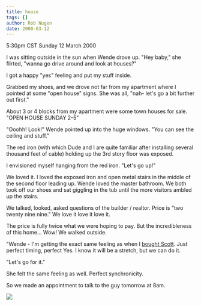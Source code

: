 ```yaml
---
title: house
tags: []
author: Rob Nugen
date: 2000-03-12
---
```


<title></title>
<p class=date>5:30pm CST Sunday 12 March 2000</p>

<p>I was sitting outside in the sun when Wende drove up.  "Hey baby,"
she flirted, "wanna go drive around and look at houses?"

<p>I got a happy "yes" feeling and put my stuff inside.

<p>Grabbed my shoes, and we drove not far from my apartment where I
pointed at some "open house" signs.  She was all, "nah- let's go a bit
further out first."

<p>About 3 or 4 blocks from my apartment were some town houses for
sale.  "OPEN HOUSE SUNDAY 2-5"

<p>"Ooohh!  Look!"  Wende pointed up into the huge windows.  "You can
see the ceiling and stuff."

<p>The red iron (with which Dude and I are quite familiar after
installing several thousand feet of cable) holding up the 3rd story
floor was exposed.

<p>I envisioned myself hanging from the red iron.  "Let's go up!"

<p>We loved it.  I loved the exposed iron and open metal stairs in the
middle of the second floor leading up.  Wende loved the master
bathroom.  We both took off our shoes and sat giggling in the tub
until the more visitors ambled up the stairs.

<p>We talked, looked, asked questions of the builder / realtor.  Price
is "two twenty nine nine."  We love it love it love it.

<p>The price is fully twice what we were hoping to pay.  But the
incredibleness of this home... Wow!  We walked outside.

<p>"Wende - I'm getting the exact same feeling as when I <a
href="/journal/1997/journal_047.html">bought Scott</a>.  Just perfect
timing, perfect Yes.  I know it will be a stretch, but we can do it.

<p>"Let's go for it."

<p>She felt the same feeling as well.  Perfect synchronicity.

<p>So we made an appointment to talk to the guy tomorrow at 8am.

<p><img src='/images/rob/wL-ROB.gif'>

